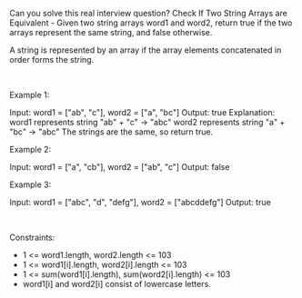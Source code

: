 Can you solve this real interview question? Check If Two String Arrays are Equivalent - Given two string arrays word1 and word2, return true if the two arrays represent the same string, and false otherwise.

A string is represented by an array if the array elements concatenated in order forms the string.

 

Example 1:


Input: word1 = ["ab", "c"], word2 = ["a", "bc"]
Output: true
Explanation:
word1 represents string "ab" + "c" -> "abc"
word2 represents string "a" + "bc" -> "abc"
The strings are the same, so return true.

Example 2:


Input: word1 = ["a", "cb"], word2 = ["ab", "c"]
Output: false


Example 3:


Input: word1  = ["abc", "d", "defg"], word2 = ["abcddefg"]
Output: true


 

Constraints:

 * 1 <= word1.length, word2.length <= 103
 * 1 <= word1[i].length, word2[i].length <= 103
 * 1 <= sum(word1[i].length), sum(word2[i].length) <= 103
 * word1[i] and word2[i] consist of lowercase letters.